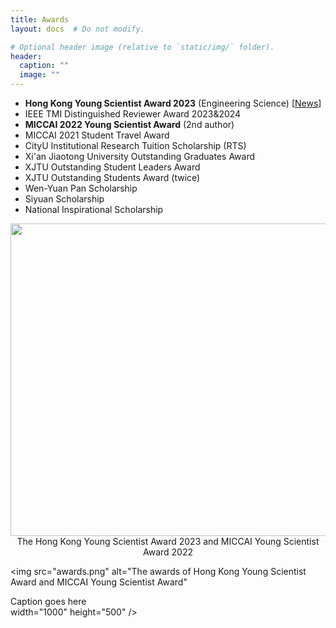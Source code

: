 ```yaml
---
title: Awards
layout: docs  # Do not modify.

# Optional header image (relative to `static/img/` folder).
header:
  caption: ""
  image: ""
---
```

<ul>
<!-- <li>2024: MobileHCI Honorable Mention Award</li>
<li>2024: Stanford's top 2% most highly cited scientists 2024</li>
<li>2023: IEEE PerCom Best Paper Award (1 out of 27 accepted papers)</li>
<li>2022: Stanford's top 2% most highly cited scientists 2022</li>
<li>2021: ACM SIGBED China Rising Star Award (1 out of 2 nationwide)</li>
<li>2021: Ubicomp CPD Workshop Best Paper Award</li>
<li>2018: IoTDI 2018 Best Demo Runner-up Award</li>
<li>2017: Our KEH-Sense project is selected as a WINNER for TWO Awards at 2017 NSW iAwards Mobility Innovation of the year and  Research & Development Innovation  of the year.</li>
<li>2016: Google PhD Fellowship Award (1 out of 52 recipients all over the world)</li>
<li>2016: IPSN' 2016 Best Paper Runner-up Award</li>
<li>2016: IEEE PerCom 2016 Best Work-in-Progress Paper Award</li>
<li>2016: CPS Week 2016 Conference Travel Fund</li>
<li>2015: SenSys Conference Travel Fund </li>
<li>2013: The China Scholarship Council(CSC) Scholarship</li>
<li>2013: The CSIRO Top-up Scholarship</li> -->


<li> <b>Hong Kong Young Scientist Award 2023</b> (Engineering Science) [<a href="https://drive.google.com/file/d/1MafgsqyKKb2tt4ZOKwDPfii4WpEwPUHq/view?usp=sharing">News</a>]</li>
<li> IEEE TMI Distinguished Reviewer Award 2023&2024</li>
<li> <b>MICCAI 2022 Young Scientist Award</b> (2nd author)</li>
<li> MICCAI 2021 Student Travel Award</li>
<li> CityU Institutional Research Tuition Scholarship (RTS)</li>
<li> Xi'an Jiaotong University Outstanding Graduates Award</li>
<li> XJTU Outstanding Student Leaders Award</li>
<li> XJTU Outstanding Students Award (twice)</li>
<li> Wen-Yuan Pan Scholarship</li>
<li> Siyuan Scholarship</li>
<li> National Inspirational Scholarship</li>
</ul>

<div style="margin: 0 auto; text-align: center; overflow: hidden;"> 
    <a href="http://xyz.com/hello"><img src="awards.png" width="1000px" height="500px"></a>
    The Hong Kong Young Scientist Award 2023 and MICCAI Young Scientist Award 2022
</div>

<img
  src="awards.png"
  alt="The awards of Hong Kong Young Scientist Award and MICCAI Young Scientist Award"
  <figcaption>Caption goes here</figcaption>
  width="1000"
  height="500" />


             

             

              

              
